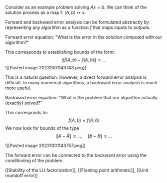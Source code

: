 Consider as an example problem solving $Ax = b$. We can think of the solution process as a map f: $(A,b) \mapsto x$.

Forward and backward error analysis can be formulated abstractly by representing any algorithm as a function $f$ that maps inputs to outputs.

Forward error equation: "What is the error in the solution computed with our algorithm?"

This corresponds to establishing bounds of the form:
$$
\| \tilde{f}(A,b) - f(A,b) \| \le \ldots
$$
![[Pasted image 20231001143743.png]]

This is a natural question. However, a direct forward error analysis is difficult. In many numerical algorithms, a backward error analysis is much more useful.

Backward error equation: "What is the problem that our algorithm actually (exactly) solved?"

This corresponds to:
$$
\tilde{f}(A,b) = f( \tilde{A}, \tilde{b})
$$
We now look for bounds of the type
$$
\|A-\tilde{A}\| \le \ldots, \quad
\|b-\tilde{b}\| \le \ldots
$$

![[Pasted image 20231001143757.png]]

The forward error can be connected to the backward error using the conditioning of the problem.

[[Stability of the LU factorization]], [[Floating point arithmetic]], [[Unit roundoff error]]